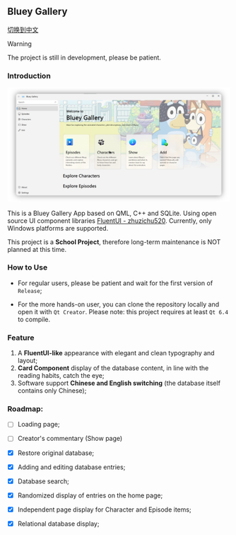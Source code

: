 ## Bluey Gallery

[切换到中文](README_Assets/README_zh-CN.md)

> [!warning]
> The project is still in development, please be patient.

### Introduction

![Hero Page](README_Assets/bluey_gallery_en.png)

This is a Bluey Gallery App based on QML, C++ and SQLite. Using open source UI component libraries [FluentUI - zhuzichu520](https://github.com/zhuzichu520/FluentUI). Currently, only Windows platforms are supported.

This project is a **School Project**, therefore long-term maintenance is NOT planned at this time.

### How to Use

- For regular users, please be patient and wait for the first version of `Release`;

- For the more hands-on user, you can clone the repository locally and open it with `Qt Creator`. Please note: this project requires at least `Qt 6.4` to compile.

### Feature

1. A **FluentUI-like** appearance with elegant and clean typography and layout;
2. **Card Component** display of the database content, in line with the reading habits, catch the eye;
3. Software support **Chinese and English switching** (the database itself contains only Chinese);

### Roadmap:

- [ ] Loading page;
- [ ] Creator's commentary (Show page)
- [x] Restore original database;
- [x] Adding and editing database entries;
- [x] Database search;
- [x] Randomized display of entries on the home page;
- [x] Independent page display for Character and Episode items;
- [x] Relational database display;

